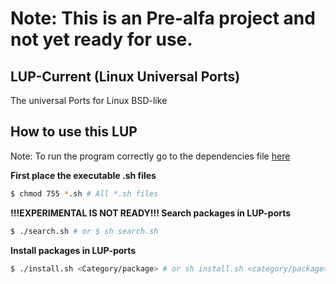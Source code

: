 # Note: This is an Pre-alfa project and not yet ready for use.
## LUP-Current (Linux Universal Ports)
The universal Ports for Linux BSD-like
## How to use this LUP

Note: To run the program correctly go to the dependencies file [here](DEPENDENCIES.md)

**First place the executable .sh files**
```bash
$ chmod 755 *.sh # All *.sh files
```

**!!!EXPERIMENTAL IS NOT READY!!! Search packages in LUP-ports**
```bash
$ ./search.sh # or $ sh search.sh
```
**Install packages in LUP-ports**
```bash
$ ./install.sh <Category/package> # or sh install.sh <category/package>
```

